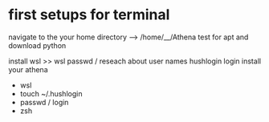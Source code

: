 # first setups for terminal

navigate to the your home directory --> /home/__/Athena
test for apt and download python

install wsl >> wsl
passwd / reseach about user names
hushlogin
login
install your athena

* wsl
* touch ~/.hushlogin
* passwd / login
* zsh 

